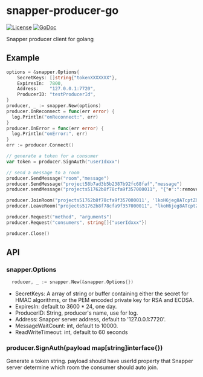 # snapper-producer-go

[![License](http://img.shields.io/badge/license-mit-blue.svg?style=flat-square)](https://raw.githubusercontent.com/teambition/snapper-producer-go/master/LICENSE)
[![GoDoc](http://img.shields.io/badge/go-documentation-blue.svg?style=flat-square)](http://godoc.org/github.com/teambition/snapper-producer-go)

Snapper producer client for golang

## Example
```go
options = &snapper.Options{
    SecretKeys: []string{"tokenXXXXXXX"},
    ExpiresIn:  7800,
    Address:    "127.0.0.1:7720", 
    ProducerID: "testProducerId",
}
producer, _ := snapper.New(options)
producer.OnReconnect = func(err error) {
  log.Println("onReconnect:", err)
}
producer.OnError = func(err error) {
  log.Println("onError:", err)
}
err := producer.Connect()

// generate a token for a consumer
var token = producer.SignAuth("userIdxxx")

// send a message to a room
producer.SendMessage("room","message")
producer.SendMessage("project58b7ad3b5b2387b92fc68faf","message")
producer.sendMessage("projects51762b8f78cfa9f357000011", "{"e":":remove:tasks","d":"553f569aca14974c"}")

producer.JoinRoom("projects51762b8f78cfa9f357000011', 'lkoH6jeg8ATcptZQFHHH7w~~")
producer.LeaveRoom("projects51762b8f78cfa9f357000011", "lkoH6jeg8ATcptZQFHHH7w~~")

producer.Request("method", "arguments")
producer.Request("consumers", string[]{"userIdxxx"})

producer.Close()
```   

## API

### snapper.Options
```go
  roducer, _ := snapper.New(&snapper.Options{})
```
- SecretKeys: A array of string or buffer containing either the secret for HMAC algorithms, or the PEM encoded private key for RSA and ECDSA.
- ExpiresIn: default to 3600 * 24, one day.
- ProducerID: String, producer's name, use for log.
- Address:  Snapper server address, default to '127.0.0.1:7720'.
- MessageWaitCount: int, default to 10000.
- ReadWriteTimeout: int, default to 60 seconds

###  producer.SignAuth(payload map[string]interface{})
Generate a token string. payload should have userId property that Snapper server determine which room the consumer should auto join.
